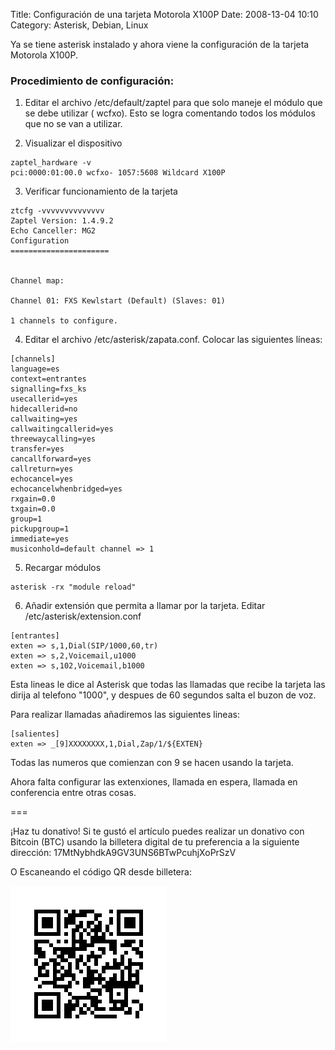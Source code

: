 Title: Configuración de una tarjeta Motorola X100P
Date: 2008-13-04 10:10
Category: Asterisk, Debian, Linux

Ya se tiene asterisk instalado y ahora viene la configuración 
de la tarjeta Motorola X100P.

### Procedimiento de configuración: 

1. Editar el archivo /etc/default/zaptel para que solo maneje 
el módulo que se debe utilizar ( wcfxo). Esto se logra comentando 
todos los módulos que no se van a utilizar.

2. Visualizar el dispositivo

```
zaptel_hardware -v
pci:0000:01:00.0 wcfxo- 1057:5608 Wildcard X100P
```

3. Verificar funcionamiento de la tarjeta

```
ztcfg -vvvvvvvvvvvvvv
Zaptel Version: 1.4.9.2
Echo Canceller: MG2
Configuration
======================


Channel map:

Channel 01: FXS Kewlstart (Default) (Slaves: 01)

1 channels to configure.
```

4. Editar el archivo /etc/asterisk/zapata.conf. Colocar las siguientes líneas:

```
[channels]
language=es
context=entrantes
signalling=fxs_ks
usecallerid=yes
hidecallerid=no
callwaiting=yes
callwaitingcallerid=yes
threewaycalling=yes
transfer=yes
cancallforward=yes
callreturn=yes
echocancel=yes
echocancelwhenbridged=yes
rxgain=0.0
txgain=0.0
group=1
pickupgroup=1
immediate=yes
musiconhold=default channel => 1
```

5. Recargar módulos

```
asterisk -rx "module reload"
```

6. Añadir extensión que permita a llamar por la tarjeta. Editar /etc/asterisk/extension.conf

```
[entrantes]
exten => s,1,Dial(SIP/1000,60,tr)
exten => s,2,Voicemail,u1000
exten => s,102,Voicemail,b1000 
```

Esta lineas le dice al Asterisk que todas las llamadas que recibe la tarjeta 
las dirija al telefono "1000", y despues de 60 segundos salta el buzon de voz.

Para realizar llamadas añadiremos las siguientes lineas:

```
[salientes]
exten => _[9]XXXXXXXX,1,Dial,Zap/1/${EXTEN}
```

Todas las numeros que comienzan con 9 se hacen usando la tarjeta.


Ahora falta configurar las extenxiones, llamada en espera, llamada en conferencia 
entre otras cosas.

===

¡Haz tu donativo!
Si te gustó el artículo puedes realizar un donativo con Bitcoin (BTC) 
usando la billetera digital de tu preferencia a la siguiente 
dirección: 17MtNybhdkA9GV3UNS6BTwPcuhjXoPrSzV

O Escaneando el código QR desde billetera:

![17MtNybhdkA9GV3UNS6BTwPcuhjXoPrSzV](./images/17MtNybhdkA9GV3UNS6BTwPcuhjXoPrSzV.png)